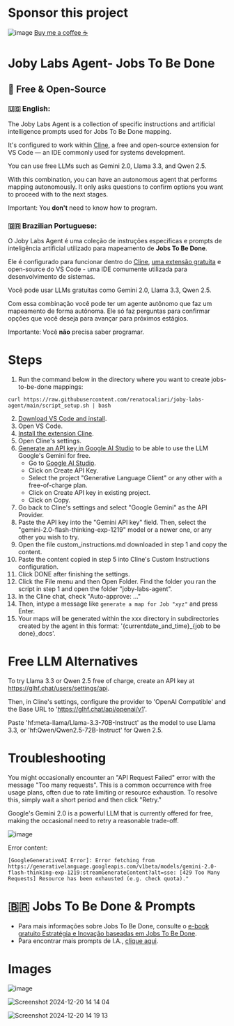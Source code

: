 # Sponsor this project
![image](https://github.com/user-attachments/assets/b28741c6-5bc5-4bd1-a53a-9364a0acdf3d)
[Buy me a coffee ☕](https://buymeacoffee.com/calirenato82)

# Joby Labs Agent- Jobs To Be Done
## 🚀 Free & Open-Source

### 🇺🇸 **English:**
The Joby Labs Agent is a collection of specific instructions and artificial intelligence prompts used for Jobs To Be Done mapping.

It's configured to work within [Cline](https://github.com/cline/cline), a free and open-source extension for VS Code — an IDE commonly used for systems development.

You can use free LLMs such as Gemini 2.0, Llama 3.3, and Qwen 2.5.

With this combination, you can have an autonomous agent that performs mapping autonomously. It only asks questions to confirm options you want to proceed with to the next stages.

Important: You **don't** need to know how to program.

### 🇧🇷 **Brazilian Portuguese:**
O Joby Labs Agent é uma coleção de instruções específicas e prompts de inteligência artificial utilizado para mapeamento de **Jobs To Be Done**. 

Ele é configurado para funcionar dentro do [Cline](https://github.com/cline/cline), [uma extensão gratuita](https://marketplace.visualstudio.com/items?itemName=saoudrizwan.claude-dev) e open-source do VS Code - uma IDE comumente utilizada para desenvolvimento de sistemas.

Você pode usar LLMs gratuitas como Gemini 2.0, Llama 3.3, Qwen 2.5.

Com essa combinação você pode ter um agente autônomo que faz um mapeamento de forma autônoma. Ele só faz perguntas para confirmar opções que você deseja para avançar para próximos estágios.

Importante: Você **não** precisa saber programar.

# Steps

1. Run the command below in the directory where you want to create jobs-to-be-done mappings:
```
curl https://raw.githubusercontent.com/renatocaliari/joby-labs-agent/main/script_setup.sh | bash
```
2. [Download VS Code and install](https://code.visualstudio.com/download).
3. Open VS Code.
4. [Install the extension Cline](https://marketplace.visualstudio.com/items?itemName=saoudrizwan.claude-dev).
5. Open Cline's settings.
9. [Generate an API key in Google AI Studio](https://aistudio.google.com/app/apikey) to be able to use the LLM Google's Gemini for free.
     - Go to [Google AI Studio](https://aistudio.google.com/app/apikey).
     - Click on Create API Key.
     - Select the project "Generative Language Client" or any other with a free-of-charge plan.
     - Click on Create API key in existing project.
     - Click on Copy.
10. Go back to Cline's settings and select "Google Gemini" as the API Provider.
11. Paste the API key into the "Gemini API key" field. Then, select the "gemini-2.0-flash-thinking-exp-1219" model or a newer one, or any other you wish to try.
12. Open the file custom_instructions.md downloaded in step 1 and copy the content.
13. Paste the content copied in step 5 into Cline's Custom Instructions configuration.
14. Click DONE after finishing the settings.
15. Click the File menu and then Open Folder. Find the folder you ran the script in step 1 and open the folder "joby-labs-agent".
16. In the Cline chat, check "Auto-approve: ..."
17. Then, intype a message like ```generate a map for Job "xyz"``` and press Enter.
18. Your maps will be generated within the xxx directory in subdirectories created by the agent in this format: '{currentdate_and_time}_{job to be done}_docs'.

# Free LLM Alternatives

To try Llama 3.3 or Qwen 2.5 free of charge, create an API key at https://glhf.chat/users/settings/api. 

Then, in Cline's settings, configure the provider to 'OpenAI Compatible' and the Base URL to 'https://glhf.chat/api/openai/v1'. 

Paste 'hf:meta-llama/Llama-3.3-70B-Instruct' as the model to use Llama 3.3, or 'hf:Qwen/Qwen2.5-72B-Instruct' for Qwen 2.5.

# Troubleshooting

You might occasionally encounter an "API Request Failed" error with the message "Too many requests". 
This is a common occurrence with free usage plans, often due to rate limiting or resource exhaustion. To resolve this, simply wait a short period and then click "Retry." 

Google's Gemini 2.0 is a powerful LLM that is currently offered for free, making the occasional need to retry a reasonable trade-off.

![image](https://github.com/user-attachments/assets/2048aa50-ecef-4868-a6c5-8d11f91073d0)

Error content:
```
[GoogleGenerativeAI Error]: Error fetching from https://generativelanguage.googleapis.com/v1beta/models/gemini-2.0-flash-thinking-exp-1219:streamGenerateContent?alt=sse: [429 Too Many Requests] Resource has been exhausted (e.g. check quota)."
```


# 🇧🇷 Jobs To Be Done & Prompts 
- Para mais informações sobre Jobs To Be Done, consulte o [e-book gratuito Estratégia e Inovação baseadas em Jobs To Be Done](https://calirenato82.substack.com/p/e-book-jobs-to-be-done-em-portugues).
- Para encontrar mais prompts de I.A., [clique aqui](https://calirenato82.substack.com/i/141662256/prompts-ia-para-problem-space).

# Images

![image](https://github.com/user-attachments/assets/3df8027b-b28a-4ffe-aed9-7a20d05cbd8e)

![Screenshot 2024-12-20 14 14 04](https://github.com/user-attachments/assets/a804d740-7e51-4568-923a-c04d27670755)

![Screenshot 2024-12-20 14 19 13](https://github.com/user-attachments/assets/f84ed0d1-2207-459b-aea4-673fcfe1c644)

